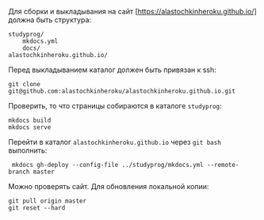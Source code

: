 Для сборки и выкладывания на сайт [https://alastochkinheroku.github.io/] должна быть структура:
```
studyprog/
    mkdocs.yml
    docs/
alastochkinheroku.github.io/
```
Перед выкладыванием каталог должен быть привязан к ssh:
```
git clone git@github.com:alastochkinheroku/alastochkinheroku.github.io.git
```
Проверить, то что страницы собираются в каталоге ```studyprog```:
```
mkdocs build
mkdocs serve
```
Перейти в каталог ```alastochkinheroku.github.io``` через ```git bash``` выполнить:
```
 mkdocs gh-deploy --config-file ../studyprog/mkdocs.yml --remote-branch master
```
Можно проверять сайт. Для обновления локальной копии:
```
git pull origin master
git reset --hard
```